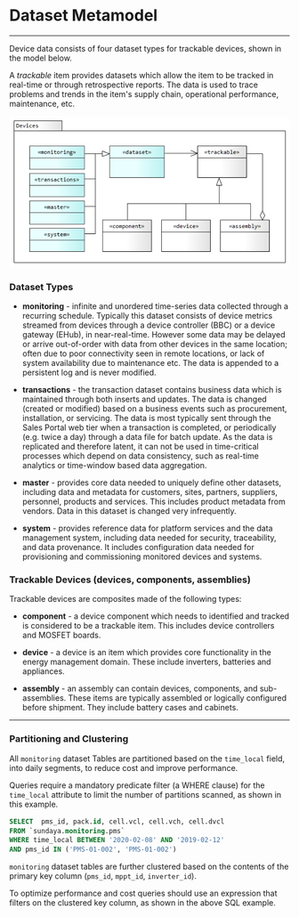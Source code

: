 # Dataset Metamodel
---

Device data consists of four dataset types for trackable devices, shown in the model below. 


A _trackable_ item provides datasets which allow the item to be tracked in real-time or through retrospective reports. The data is used to trace problems and trends in the item's supply chain, operational performance, maintenance, etc.
 
![Devices metamodel](../../images/DevicesMetamodel.png)
### Dataset Types

- **monitoring** - infinite and unordered time-series data collected through a recurring schedule. Typically this dataset consists of device metrics streamed from devices through a device controller (BBC) or a device gateway (EHub), in near-real-time. However some data may be delayed or arrive out-of-order with data from other devices in the same location; often due to poor connectivity seen in remote locations, or lack of system availability due to maintenance etc. The data is appended to a persistent log and is never modified.

- **transactions** - the transaction dataset contains business data which is maintained through both inserts and updates. The data is changed (created or modified) based on a business events such as procurement, installation, or servicing. The data is most typically sent through the Sales Portal web tier when a transaction is completed, or periodically (e.g. twice a day) through a data file for batch update. As the data is replicated and therefore latent, it can not be used in time-critical processes which depend on data consistency, such as real-time analytics or time-window based data aggregation.

- **master** - provides core data needed to uniquely define other datasets, including data and metadata for customers, sites, partners, suppliers, personnel, products and services. This includes product metadata from vendors. Data in this dataset is changed very infrequently.

- **system** - provides reference data for platform services and the data management system, including data needed for security, traceability, and data provenance. It includes configuration data needed for provisioning and commissioning monitored devices and systems.

### Trackable Devices (devices, components, assemblies)

Trackable devices are composites made of the following types:

- **component** - a device component which needs to identified and tracked is considered to be a trackable item. This includes device controllers and MOSFET boards. 

- **device** - a device is an item which provides core functionality in the energy management domain. These include inverters, batteries and appliances. 

- **assembly** - an assembly can contain devices, components, and sub-assemblies. These items are typically assembled or logically configured before shipment. They include battery cases and cabinets. 

---

### Partitioning and Clustering

All `monitoring` dataset Tables are partitioned based on the `time_local` field, into daily segments, to reduce cost and improve performance. 

Queries require a mandatory predicate filter (a WHERE clause) for the `time_local` attribute to limit the number of partitions scanned, as shown in this example.

```sql
SELECT 	pms_id, pack.id, cell.vcl, cell.vch, cell.dvcl
FROM `sundaya.monitoring.pms`
WHERE time_local BETWEEN '2020-02-08' AND '2019-02-12'
AND pms_id IN ('PMS-01-002', 'PMS-01-002')
```

`monitoring` dataset tables are further clustered based on the contents of the primary key column (`pms_id`, `mppt_id`, `inverter_id`).

To optimize performance and cost queries should use an expression that filters on the clustered key column, as shown in the above SQL example.
